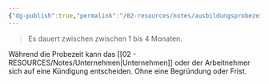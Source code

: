 ```yaml
---
{"dg-publish":true,"permalink":"/02-resources/notes/ausbildungsprobezeit/","tags":["arbeitsrecht"],"noteIcon":"","updated":"2025-09-15T12:16:25.295+02:00"}
---
```


> Es dauert zwischen zwischen 1 bis 4 Monaten.

Während die Probezeit kann das [[02 - RESOURCES/Notes/Unternehmen\|Unternehmen]] oder der Arbeitnehmer sich auf eine Kündigung entscheiden. Ohne eine Begründung oder Frist.